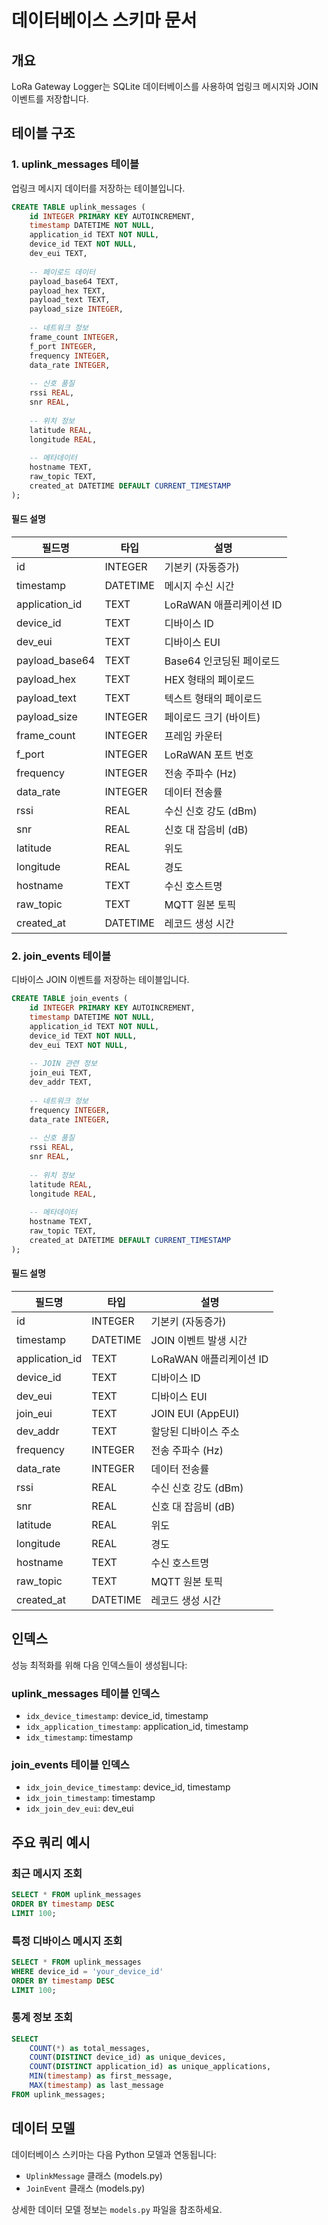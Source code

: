 # 데이터베이스 스키마 문서

## 개요

LoRa Gateway Logger는 SQLite 데이터베이스를 사용하여 업링크 메시지와 JOIN 이벤트를 저장합니다.

## 테이블 구조

### 1. uplink_messages 테이블

업링크 메시지 데이터를 저장하는 테이블입니다.

```sql
CREATE TABLE uplink_messages (
    id INTEGER PRIMARY KEY AUTOINCREMENT,
    timestamp DATETIME NOT NULL,
    application_id TEXT NOT NULL,
    device_id TEXT NOT NULL,
    dev_eui TEXT,
    
    -- 페이로드 데이터
    payload_base64 TEXT,
    payload_hex TEXT,
    payload_text TEXT,
    payload_size INTEGER,
    
    -- 네트워크 정보
    frame_count INTEGER,
    f_port INTEGER,
    frequency INTEGER,
    data_rate INTEGER,
    
    -- 신호 품질
    rssi REAL,
    snr REAL,
    
    -- 위치 정보
    latitude REAL,
    longitude REAL,
    
    -- 메타데이터
    hostname TEXT,
    raw_topic TEXT,
    created_at DATETIME DEFAULT CURRENT_TIMESTAMP
);
```

#### 필드 설명

| 필드명 | 타입 | 설명 |
|--------|------|------|
| id | INTEGER | 기본키 (자동증가) |
| timestamp | DATETIME | 메시지 수신 시간 |
| application_id | TEXT | LoRaWAN 애플리케이션 ID |
| device_id | TEXT | 디바이스 ID |
| dev_eui | TEXT | 디바이스 EUI |
| payload_base64 | TEXT | Base64 인코딩된 페이로드 |
| payload_hex | TEXT | HEX 형태의 페이로드 |
| payload_text | TEXT | 텍스트 형태의 페이로드 |
| payload_size | INTEGER | 페이로드 크기 (바이트) |
| frame_count | INTEGER | 프레임 카운터 |
| f_port | INTEGER | LoRaWAN 포트 번호 |
| frequency | INTEGER | 전송 주파수 (Hz) |
| data_rate | INTEGER | 데이터 전송률 |
| rssi | REAL | 수신 신호 강도 (dBm) |
| snr | REAL | 신호 대 잡음비 (dB) |
| latitude | REAL | 위도 |
| longitude | REAL | 경도 |
| hostname | TEXT | 수신 호스트명 |
| raw_topic | TEXT | MQTT 원본 토픽 |
| created_at | DATETIME | 레코드 생성 시간 |

### 2. join_events 테이블

디바이스 JOIN 이벤트를 저장하는 테이블입니다.

```sql
CREATE TABLE join_events (
    id INTEGER PRIMARY KEY AUTOINCREMENT,
    timestamp DATETIME NOT NULL,
    application_id TEXT NOT NULL,
    device_id TEXT NOT NULL,
    dev_eui TEXT NOT NULL,
    
    -- JOIN 관련 정보
    join_eui TEXT,
    dev_addr TEXT,
    
    -- 네트워크 정보
    frequency INTEGER,
    data_rate INTEGER,
    
    -- 신호 품질
    rssi REAL,
    snr REAL,
    
    -- 위치 정보
    latitude REAL,
    longitude REAL,
    
    -- 메타데이터
    hostname TEXT,
    raw_topic TEXT,
    created_at DATETIME DEFAULT CURRENT_TIMESTAMP
);
```

#### 필드 설명

| 필드명 | 타입 | 설명 |
|--------|------|------|
| id | INTEGER | 기본키 (자동증가) |
| timestamp | DATETIME | JOIN 이벤트 발생 시간 |
| application_id | TEXT | LoRaWAN 애플리케이션 ID |
| device_id | TEXT | 디바이스 ID |
| dev_eui | TEXT | 디바이스 EUI |
| join_eui | TEXT | JOIN EUI (AppEUI) |
| dev_addr | TEXT | 할당된 디바이스 주소 |
| frequency | INTEGER | 전송 주파수 (Hz) |
| data_rate | INTEGER | 데이터 전송률 |
| rssi | REAL | 수신 신호 강도 (dBm) |
| snr | REAL | 신호 대 잡음비 (dB) |
| latitude | REAL | 위도 |
| longitude | REAL | 경도 |
| hostname | TEXT | 수신 호스트명 |
| raw_topic | TEXT | MQTT 원본 토픽 |
| created_at | DATETIME | 레코드 생성 시간 |

## 인덱스

성능 최적화를 위해 다음 인덱스들이 생성됩니다:

### uplink_messages 테이블 인덱스
- `idx_device_timestamp`: device_id, timestamp
- `idx_application_timestamp`: application_id, timestamp
- `idx_timestamp`: timestamp

### join_events 테이블 인덱스
- `idx_join_device_timestamp`: device_id, timestamp
- `idx_join_timestamp`: timestamp
- `idx_join_dev_eui`: dev_eui

## 주요 쿼리 예시

### 최근 메시지 조회
```sql
SELECT * FROM uplink_messages 
ORDER BY timestamp DESC 
LIMIT 100;
```

### 특정 디바이스 메시지 조회
```sql
SELECT * FROM uplink_messages 
WHERE device_id = 'your_device_id'
ORDER BY timestamp DESC 
LIMIT 100;
```

### 통계 정보 조회
```sql
SELECT 
    COUNT(*) as total_messages,
    COUNT(DISTINCT device_id) as unique_devices,
    COUNT(DISTINCT application_id) as unique_applications,
    MIN(timestamp) as first_message,
    MAX(timestamp) as last_message
FROM uplink_messages;
```

## 데이터 모델

데이터베이스 스키마는 다음 Python 모델과 연동됩니다:
- `UplinkMessage` 클래스 (models.py)
- `JoinEvent` 클래스 (models.py)

상세한 데이터 모델 정보는 `models.py` 파일을 참조하세요.